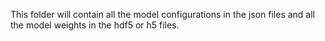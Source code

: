 This folder will contain all the model configurations in the json files and all the model weights in the hdf5 or h5 files.
